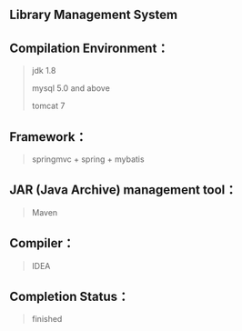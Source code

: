 ## Library Management System

## Compilation Environment：

> jdk 1.8
>
> mysql 5.0 and above
>
> tomcat 7

## Framework：

> springmvc + spring + mybatis

## JAR (Java Archive) management tool：

> Maven

## Compiler：

> IDEA

## Completion Status：

> finished
